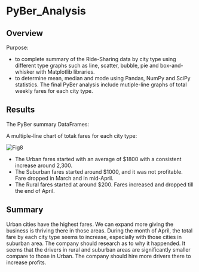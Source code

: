 # PyBer_Analysis

## Overview 

Purpose:  
* to complete summary of the Ride-Sharing data by city type using different type graphs such as line, scatter, bubble, pie and box-and-whisker with Matplotlib libraries. 
* to determine mean, median and mode using Pandas, NumPy and SciPy statistics.
The final PyBer analysis include mutiple-line graphs of total weekly fares for each city type.

## Results

The PyBer summary DataFrames:

A multiple-line chart of totak fares for each city type:

![Fig8](https://user-images.githubusercontent.com/102835776/167217764-0dbb319f-fbba-4c46-a93c-6dd1d92f7b10.png)

* The Urban fares started with an average of $1800 with a consistent increase around 2,300.
* The Suburban fares started around $1000, and it was not profitable. Fare dropped in March and in mid-April.
* The Rural fares started at around $200. Fares increased and dropped till the end of April.

## Summary

Urban cities have the highest fares. We can expand more giving the business is thriving there in those areas.
During the month of April, the total fare by each city type seems to increase, especially with those cities in suburban area. The company should research as to why it happended. It seems that the drivers in rural and suburban areas are significantly smaller compare to those in Urban. The company should hire more drivers there to increase profits.
